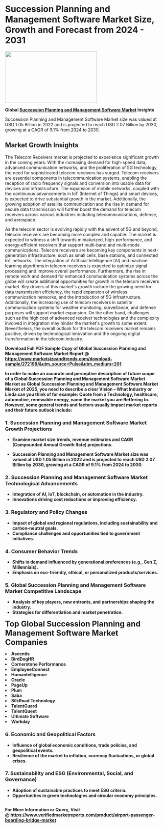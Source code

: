 <H1>Succession Planning and Management Software Market Size, Growth and Forecast from 2024 - 2031</H1><img class="aligncenter size-medium wp-image-584254" src="https://thirdeyenews.in/wp-content/uploads/2024/09/Global-Market-Research-300x168.jpeg" alt="" width="300" height="168" /><p><strong>Global&nbsp;<a href="https://www.marketsizeandtrends.com/download-sample/272198/&amp;utm_source=Pulse&amp;utm_medium=201">Succession Planning and Management Software Market</a> Insights</strong></p><p>Succession Planning and Management Software Market size was valued at USD 1.05 Billion in 2022 and is projected to reach USD 2.07 Billion by 2030, growing at a CAGR of 9.1% from 2024 to 2030.</p><p><h2>Market Growth Insights</h2> <p>The Telecom Receivers market is projected to experience significant growth in the coming years. With the increasing demand for high-speed data, advanced communication networks, and the proliferation of 5G technology, the need for sophisticated telecom receivers has surged. Telecom receivers are essential components in telecommunication systems, enabling the reception of radio frequency signals and conversion into usable data for devices and infrastructure. The expansion of mobile networks, coupled with the continuous advancements in IoT (Internet of Things) and smart devices, is expected to drive substantial growth in the market. Additionally, the growing adoption of satellite communication and the rise in demand for secure data transmission will further boost the demand for telecom receivers across various industries including telecommunications, defense, and aerospace.</p> <p><strong></strong></p> <p>As the telecom sector is evolving rapidly with the advent of 5G and beyond, telecom receivers are becoming more complex and capable. The market is expected to witness a shift towards miniaturized, high-performance, and energy-efficient receivers that support multi-band and multi-mode communications. Telecom receivers are becoming key components in next-generation infrastructure, such as small cells, base stations, and connected IoT networks. The integration of Artificial Intelligence (AI) and machine learning algorithms in telecom receivers is expected to optimize signal processing and improve overall performance. Furthermore, the rise in remote work and demand for enhanced communication systems across the globe will create additional opportunities for growth in the telecom receivers market. Key drivers of this market's growth include the growing need for data transmission efficiency, the rapid expansion of wireless communication networks, and the introduction of 5G infrastructure. Additionally, the increasing use of telecom receivers in satellite communication systems for weather monitoring, surveillance, and defense purposes will support market expansion. On the other hand, challenges such as the high cost of advanced receiver technologies and the complexity involved in integration may hinder the market's growth to some extent. Nevertheless, the overall outlook for the telecom receivers market remains positive, driven by technological innovation and the ongoing digital transformation in the telecom industry.</p> <p><strong></p><p><span class=""><strong>Download Full PDF Sample Copy of Global Succession Planning and Management Software Market Report</strong> @ <a href="https://www.marketsizeandtrends.com/download-sample/272198/&amp;utm_source=Pulse&amp;utm_medium=201" target="_blank">https://www.marketsizeandtrends.com/download-sample/272198/&amp;utm_source=Pulse&amp;utm_medium=201</a></span></p><p>In order to make an accurate and perceptive description of future scope of a Global&nbsp;Succession Planning and Management Software Market Market as Global&nbsp;Succession Planning and Management Software Market Market of 2025, you need to describe a clear Vision &ndash; What Industry or Linda can you think of for example: Quote from a Technology, healthcare, automotive, renewable energy, name the market you are Reffering to. However, some general trends and factors usually impact market reports and their future outlook include:</p><h3>1.&nbsp;<strong>Succession Planning and Management Software Market Growth Projections</strong></h3><ul><li>Examine market size trends, revenue estimates and CAGR (Compounded Annual Growth Rate) projections.</li><li><p>Succession Planning and Management Software Market size was valued at USD 1.05 Billion in 2022 and is projected to reach USD 2.07 Billion by 2030, growing at a CAGR of 9.1% from 2024 to 2030.</p></li></ul><h3>2.&nbsp;<strong>Succession Planning and Management Software Market Technological Advancements</strong></h3><ul><li>Integration of AI, IoT, blockchain, or automation in the industry.</li><li>Innovations driving cost reductions or improving efficiency.</li></ul><h3>3.&nbsp;<strong>Regulatory and Policy Changes</strong></h3><ul><li>Impact of global and regional regulations, including sustainability and carbon-neutral goals.</li><li>Compliance challenges and opportunities tied to government initiatives.</li></ul><h3>4.&nbsp;<strong>Consumer Behavior Trends</strong></h3><ul><li>Shifts in demand influenced by generational preferences (e.g., Gen Z, Millennials).</li><li>Emphasis on eco-friendly, ethical, or personalized products/services.</li></ul><h3>5.&nbsp;<strong>Global Succession Planning and Management Software Market Competitive Landscape</strong></h3><ul><li>Analysis of key players, new entrants, and partnerships shaping the industry.</li><li>Strategies for differentiation and market penetration.</li></ul><p data-pm-slice="1 1 []"><span style="color: inherit; font-family: inherit; font-size: 25px;">Top Global Succession Planning and Management Software Market Companies</span></p><div class="" data-test-id=""><p><li>Ascentis</li><li> BirdDogHR</li><li> Cornerstone Performance</li><li> EmployeeConnect</li><li> Humantelligence</li><li> Oracle</li><li> PageUp</li><li> Plum</li><li> Saba</li><li> SilkRoad Technology</li><li> TalentGuard</li><li> TalentQuest</li><li> Ultimate Software</li><li> Workday</li></p></div><h3>6.&nbsp;<strong>Economic and Geopolitical Factors</strong></h3><ul><li>Influence of global economic conditions, trade policies, and geopolitical events.</li><li>Resilience of the market to inflation, currency fluctuations, or global crises.</li></ul><h3>7.&nbsp;<strong>Sustainability and ESG (Environmental, Social, and Governance)</strong></h3><ul><li>Adoption of sustainable practices to meet ESG criteria.</li><li>Opportunities in green technologies and circular economy principles.</li></ul><h2><strong style="font-size: 14px;">For More Information or Query, Visit @&nbsp;</strong><a style="background-color: #ffffff; font-size: 14px;" href="https://www.marketsizeandtrends.com/report/succession-planning-and-management-software-market/" target="_blank">https://www.verifiedmarketreports.com/product/airport-passenger-boarding-bridge-market</a></h2>
